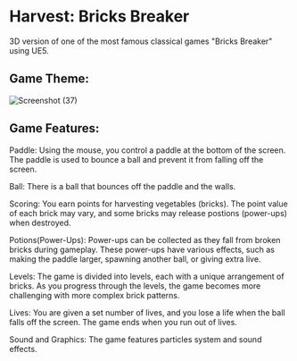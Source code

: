 # Harvest: Bricks Breaker
 
3D version of one of the most famous classical games "Bricks Breaker" using UE5.

## Game Theme:
![Screenshot (37)](https://github.com/RadwaAhmed4869/Harvest-Bricks-Breaker/assets/48102202/10920efb-6084-4438-919d-470fbdc42b42)

## Game Features:

Paddle: Using the mouse, you control a paddle at the bottom of the screen. The paddle is used to bounce a ball and prevent it from falling off the screen.

Ball: There is a ball that bounces off the paddle and the walls.

Scoring: You earn points for harvesting vegetables (bricks). The point value of each brick may vary, and some bricks may release postions (power-ups) when destroyed.

Potions(Power-Ups): Power-ups can be collected as they fall from broken bricks during gameplay. These power-ups have various effects, such as making the paddle larger, spawning another ball, or giving extra live.

Levels: The game is divided into levels, each with a unique arrangement of bricks. As you progress through the levels, the game becomes more challenging with more complex brick patterns.

Lives: You are given a set number of lives, and you lose a life when the ball falls off the screen. The game ends when you run out of lives.

Sound and Graphics: The game features particles system and sound effects.
